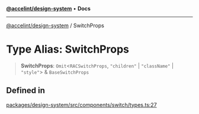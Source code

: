 [**@accelint/design-system**](../README.md) • **Docs**

***

[@accelint/design-system](../README.md) / SwitchProps

# Type Alias: SwitchProps

> **SwitchProps**: `Omit`\<`RACSwitchProps`, `"children"` \| `"className"` \| `"style"`\> & `BaseSwitchProps`

## Defined in

[packages/design-system/src/components/switch/types.ts:27](https://github.com/gohypergiant/standard-toolkit/blob/258694cea8ed8bbd956b3cf5da47c2c9debcf127/packages/design-system/src/components/switch/types.ts#L27)
